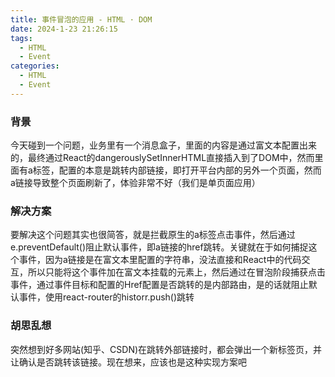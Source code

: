 ```yaml
---
title: 事件冒泡的应用 - HTML · DOM
date: 2024-1-23 21:26:15
tags:
  - HTML
  - Event
categories:
  - HTML
  - Event
---
```


### 背景

今天碰到一个问题，业务里有一个消息盒子，里面的内容是通过富文本配置出来的，最终通过React的dangerouslySetInnerHTML直接插入到了DOM中，然而里面有a标签，配置的本意是跳转内部链接，即打开平台内部的另外一个页面，然而a链接导致整个页面刷新了，体验非常不好（我们是单页面应用）

### 解决方案

要解决这个问题其实也很简答，就是拦截原生的a标签点击事件，然后通过e.preventDefault()阻止默认事件，即a链接的href跳转。关键就在于如何捕捉这个事件，因为a链接是在富文本里配置的字符串，没法直接和React中的代码交互，所以只能将这个事件加在富文本挂载的元素上，然后通过在冒泡阶段捕获点击事件，通过事件目标和配置的Href配置是否跳转的是内部路由，是的话就阻止默认事件，使用react-router的historr.push()跳转

### 胡思乱想

突然想到好多网站(知乎、CSDN)在跳转外部链接时，都会弹出一个新标签页，并让确认是否跳转该链接。现在想来，应该也是这种实现方案吧

